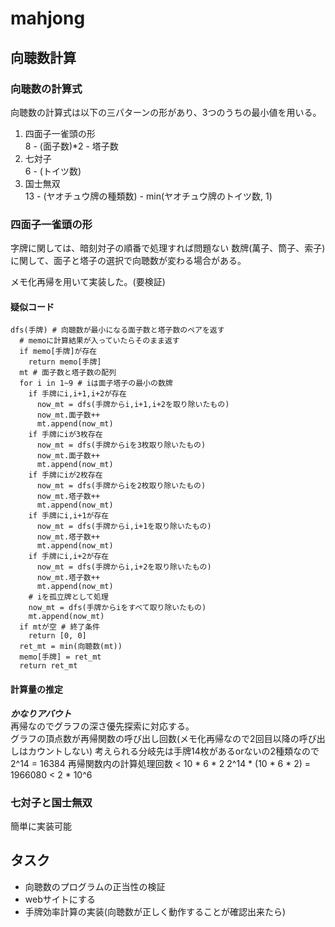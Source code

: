 # mahjong
## 向聴数計算
### 向聴数の計算式
向聴数の計算式は以下の三パターンの形があり、3つのうちの最小値を用いる。
1. 四面子一雀頭の形  
  8 - (面子数)*2 - 塔子数
2. 七対子  
  6 - (トイツ数)
3. 国士無双  
  13 - (ヤオチュウ牌の種類数) - min(ヤオチュウ牌のトイツ数, 1)

### 四面子一雀頭の形
字牌に関しては、暗刻対子の順番で処理すれば問題ない
数牌(萬子、筒子、索子)に関して、面子と塔子の選択で向聴数が変わる場合がある。

メモ化再帰を用いて実装した。(要検証)

#### 疑似コード
```
dfs(手牌) # 向聴数が最小になる面子数と塔子数のペアを返す
  # memoに計算結果が入っていたらそのまま返す
  if memo[手牌]が存在
    return memo[手牌]
  mt # 面子数と塔子数の配列
  for i in 1~9 # iは面子塔子の最小の数牌
    if 手牌にi,i+1,i+2が存在
      now_mt = dfs(手牌からi,i+1,i+2を取り除いたもの)
      now_mt.面子数++
      mt.append(now_mt)
    if 手牌にiが3枚存在
      now_mt = dfs(手牌からiを3枚取り除いたもの)
      now_mt.面子数++
      mt.append(now_mt)
    if 手牌にiが2枚存在
      now_mt = dfs(手牌からiを2枚取り除いたもの)
      now_mt.塔子数++
      mt.append(now_mt)
    if 手牌にi,i+1が存在
      now_mt = dfs(手牌からi,i+1を取り除いたもの)
      now_mt.塔子数++
      mt.append(now_mt)
    if 手牌にi,i+2が存在
      now_mt = dfs(手牌からi,i+2を取り除いたもの)
      now_mt.塔子数++
      mt.append(now_mt)
    # iを孤立牌として処理
    now_mt = dfs(手牌からiをすべて取り除いたもの)
    mt.append(now_mt)
  if mtが空 # 終了条件
    return [0, 0]
  ret_mt = min(向聴数(mt))
  memo[手牌] = ret_mt
  return ret_mt
```

#### 計算量の推定
***かなりアバウト***  
再帰なのでグラフの深さ優先探索に対応する。  
グラフの頂点数が再帰関数の呼び出し回数(メモ化再帰なので2回目以降の呼び出しはカウントしない)
考えられる分岐先は手牌14枚があるorないの2種類なので
2^14 = 16384
再帰関数内の計算処理回数 < 10 * 6 * 2
2^14 * (10 * 6 * 2) = 1966080 < 2 * 10^6
  
### 七対子と国士無双
簡単に実装可能


## タスク
- 向聴数のプログラムの正当性の検証
- webサイトにする
- 手牌効率計算の実装(向聴数が正しく動作することが確認出来たら)
